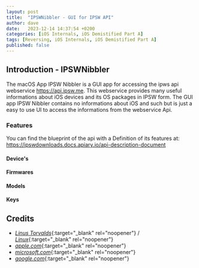 ```yaml
---
layout: post
title:  "IPSWNibbler - GUI for IPSW API"
author: dave
date:   2023-12-14 14:37:54 +0200
categories: [iOS Internals, iOS Demistified Part A]
tags: [Reversing, iOS Internals, iOS Demistified Part A]
published: false 
---
```


## Introduction - IPSWNibbler

The macOS App IPSW Nibbler is a GUI app for accessing the ipws api webservice https://api.ipsw.me. This webservice provides many useful informations about iOS devices and its OS packages in IPSW form. The GUI app IPSW Nibbler contains no informations about iOS and such but is just a easy to use UI to access the informations from the webservice Api.

### Features 
You can find the blueprint of the api with a Definition of its features at: https://ipswdownloads.docs.apiary.io/api-description-document

#### Device's

#### Firmwares 

#### Models

#### Keys



## Credits
- [_Linus Torvalds_](https://github.com/torvalds){:target="_blank" rel="noopener"} / [_Linux_](https://linux.com/torvalds){:target="_blank" rel="noopener"}
- [_apple.com_](https://www.apple.com){:target="_blank" rel="noopener"}
- [_microsoft.com_](https://www.microsoft.com){:target="_blank" rel="noopener"}
- [_google.com_](https://www.google.com){:target="_blank" rel="noopener"}
